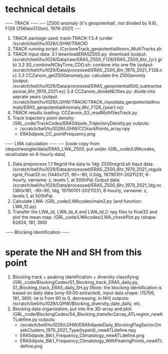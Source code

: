 # technical details

---- TRACK ----
--- [Z500 anomaly (it's geopotential!, not divided by 9.8), F128 (256latx512lon), 1979-2021] ---
1. TRACK package used: 	track-TRACK-1.5.4 (under /scratch/bell/hu1029/LGHW/TRACK)
2. TRACK running script: /CycloneTrack_geopotentialAnom_MultiTracks.sh
3. TRACK input data: 
   3.1 downloadERA5Z500.py: download (output: /scratch/bell/hu1029/Data/raw/ERA5_Z500_F128/ERA5_Z500_6hr_{yr}.grb)
   3.2 S0_combineNCbyTime_CDO.sh: combine into one file (output: /scratch/bell/hu1029/Data/processed/ERA5_Z500_6hr_1979_2021_F128.nc)
   3.3 CCZanom_getZ500anomaly.py: calculate the Z500anomly (output: /scratch/bell/hu1029/Data/processed/ERA5_geopotential500_subtractseasonal_6hr_1979_2021.nc)
   3.4 CCZanom_divideNCfiles.py: divide into seprate years (output: /scratch/bell/hu1029/LGHW/TRACK/TRACK_inputdata_geopotentialAnomaly/ERA5_geopotentialAnomaly_6hr_F128_{year}.nc)
4. TRACK results loading: CCZanom_S3_readMultifilesTrack.py
5. Track trajectory point density: /GRL_code/TrackCodes/ERA5dipole_TrajectoryDensity.py
   outputs: 
   - /scratch/bell/hu1029/LGHW/CCtrackPoints_array.npy
   - ERA5dipole_CC_pointFrequency.png

---- LWA calculation ----
--- [code copy from /depot/wanglei/data/ERA5_LWA_Z500, put under /GRL_code/LWAcodes, recalculate on 6-hourly data]
1. Data preprocess
   1.1 Regrid the data to 1dg: Z500regrid.sh
   Input data: /scratch/bell/hu1029/Data/processed/ERA5_Z500_6hr_1979_2021_regulargrid_Float32.nc
   (1440x721, 90~-90, 0.5dg, 19790101-20211231, 6-hourly, varname: z, levels:1, at 500hPa)
   Output data: /scratch/bell/hu1029/Data/processed/ERA5_Z500_6hr_1979_2021_1dg.nc
   (360x181, -90~90, 1dg, 19790101-20211231, 6-hourly, varname: z, levels:1, at 500hPa)
2. Calculate LWA: /GRL_code/LWAcodes/main2.py (and function: LWA_f2.py)
3. Transfer the LWA_td, LWA_td_A and LWA_td_C npy files to float32 and plot the mean map: /GRL_code/LWAcodes/LWA_checkPlot.py
   (shape: 62824, 181, 360)

---- Blocking identification ----
# sperate the NH and SH from this point
1. Blocking track + peaking identification + diversity classifying: /GRL_code/BlockingCodes/S1_Blocking_track_ERA5_daily.py, S1_Blocking_track_ERA5_daily_SH.py
   [Note: the blocking identification is based on daily data (only 00:00 extracted), input data shape: (15706, 181, 360); lat is from 90 to 0, decreasing, in NH]
   outputs: /scratch/bell/hu1029/LGHW/Blocking_diversity_date_daily, etc.
2. Blocking data organization, put into the 3D-array and plot: /GRL_code/BlockingCodes/S4_Blocking_transfer2array_ATLregion_newATLdefine.py
   outputs: 
   - /scratch/bell/hu1029/LGHW/ERA5dipoleDaily_BlockingFlagSector2maskClusters_1979_2021_Type{typeid}_newATLdefine.npy
   - ERA5dipole_Blk1_Frequency_Climatology_newATLdefine.png
   - ERA5dipole_Blk1_Frequency_Climatology_WithPeakingPoints_newATLdefine.png 



   

